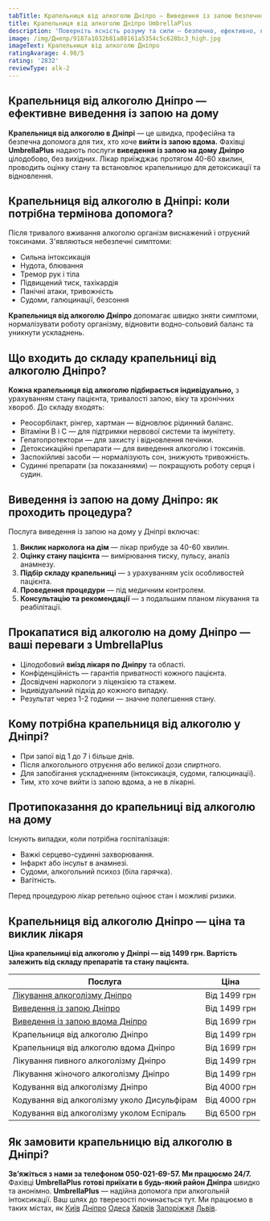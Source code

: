 ```yaml
---
tabTitle: Крапельниця від алкоголю Дніпро — Виведення із запою безпечно та комфортно
title: Крапельниця від алкоголю Дніпро UmbrellaPlus
description: 'Поверніть ясність розуму та сили – безпечно, ефективно, конфіденційно!'
image: /img/Днепр/9187a1032b81a88161a5354c5c628bc3_high.jpg
imageText: Крапельниця від алкоголю Дніпро
ratingAvarage: 4.98/5
rating: '2832'
reviewType: alk-2
---
```


## Крапельниця від алкоголю Дніпро — ефективне виведення із запою на дому

**Крапельниця від алкоголю в Дніпрі** — це швидка, професійна та безпечна допомога для тих, хто хоче **вийти із запою вдома.** Фахівці **UmbrellaPlus** надають послуги **виведення із запою на дому Дніпро** цілодобово, без вихідних. Лікар приїжджає протягом 40-60 хвилин, проводить оцінку стану та встановлює крапельницю для детоксикації та відновлення.

## Крапельниця від алкоголю в Дніпрі: коли потрібна термінова допомога?

Після тривалого вживання алкоголю організм виснажений і отруєний токсинами. З'являються небезпечні симптоми:

* Сильна інтоксикація
* Нудота, блювання
* Тремор рук і тіла
* Підвищений тиск, тахікардія
* Панічні атаки, тривожність
* Судоми, галюцинації, безсоння

**Крапельниця від алкоголю Дніпро** допомагає швидко зняти симптоми, нормалізувати роботу організму, відновити водно-сольовий баланс та уникнути ускладнень.

## Що входить до складу крапельниці від алкоголю Дніпро?

**Кожна крапельниця від алкоголю підбирається індивідуально,** з урахуванням стану пацієнта, тривалості запою, віку та хронічних хвороб. До складу входять:

* Реосорбілакт, рінгер, хартман — відновлює рідинний баланс.
* Вітаміни B і C — для підтримки нервової системи та імунітету.
* Гепатопротектори — для захисту і відновлення печінки.
* Детоксикаційні препарати — для виведення алкоголю і токсинів.
* Заспокійливі засоби — нормалізують сон, знижують тривожність.
* Судинні препарати (за показаннями) — покращують роботу серця і судин.

## Виведення із запою на дому Дніпро: як проходить процедура?

Послуга виведення із запою на дому у Дніпрі включає:

1. **Виклик нарколога на дім** — лікар прибуде за 40-60 хвилин.
2. **Оцінку стану пацієнта** — вимірювання тиску, пульсу, аналіз анамнезу.
3. **Підбір складу крапельниці** — з урахуванням усіх особливостей пацієнта.
4. **Проведення процедури** — під медичним контролем.
5. **Консультацію та рекомендації** — з подальшим планом лікування та реабілітації.

## Прокапатися від алкоголю на дому Дніпро — ваші переваги з UmbrellaPlus

* Цілодобовий **виїзд лікаря по Дніпру** та області.
* Конфіденційність — гарантія приватності кожного пацієнта.
* Досвідчені наркологи з ліцензією та стажем.
* Індивідуальний підхід до кожного випадку.
* Результат через 1-2 години — значне полегшення стану.

## Кому потрібна крапельниця від алкоголю у Дніпрі?

* При запої від 1 до 7 і більше днів.
* Після алкогольного отруєння або великої дози спиртного.
* Для запобігання ускладненням (інтоксикація, судоми, галюцинації).
* Тим, хто хоче вийти із запою вдома, а не в лікарні.

## Протипоказання до крапельниці від алкоголю на дому

Існують випадки, коли потрібна госпіталізація:

* Важкі серцево-судинні захворювання.
* Інфаркт або інсульт в анамнезі.
* Судоми, алкогольний психоз (біла гарячка).
* Вагітність.

Перед процедурою лікар ретельно оцінює стан і можливі ризики.

## Крапельниця від алкоголю Дніпро — ціна та виклик лікаря

**Ціна крапельниці від алкоголю у Дніпрі — від 1499 грн. Вартість залежить від складу препаратів та стану пацієнта.**

| Послуга                                                                                                    | Ціна         |
| ---------------------------------------------------------------------------------------------------------- | ------------ |
| [Лікування алкоголізму Дніпро](https://umbrella-plus.com.ua/uk/dnepr/lechenie-alkogolizma-dnepr-ua/)       | Від 1499 грн |
| [Виведення із запою Дніпро](https://umbrella-plus.com.ua/uk/dnepr/vivod-iz-zapoia-dnepr-ua/)               | Від 1499 грн |
| [Виведення із запою вдома Дніпро](https://umbrella-plus.com.ua/uk/dnepr/vivod-iz-zapoia-na-domy-dnepr-ua/) | Від 1699 грн |
| Крапельниця від алкоголю Дніпро                                                                            | Від 1499 грн |
| Крапельниця від алкоголю вдома Дніпро                                                                      | Від 1699 грн |
| Лікування пивного алкоголізму Дніпро                                                                       | Від 1499 грн |
| Лікування жіночого алкоголізму Дніпро                                                                      | Від 1499 грн |
| Кодування від алкоголізму Дніпро                                                                           | Від 4000 грн |
| Кодування від алкоголізму уколо Дисульфірам                                                                | Від 4000 грн |
| Кодування від алкоголізму уколом Еспіраль                                                                  | Від 6500 грн |

## Як замовити крапельницю від алкоголю в Дніпрі?

**Зв’яжіться з нами за телефоном 050-021-69-57. Ми працюємо 24/7.**
Фахівці **UmbrellaPlus** **готові приїхати в будь-який район Дніпра** швидко та анонімно.
**UmbrellaPlus** — надійна допомога при алкогольній інтоксикації. Ваш шлях до тверезості починається тут.
Ми працюємо в таких містах, як [Київ](https://umbrella-plus.com.ua/uk/kiev/) [Дніпро](https://umbrella-plus.com.ua/uk/dnepr/) [Одеса](https://umbrella-plus.com.ua/uk/lechenie-alc/) [Харків](https://umbrella-plus.com.ua/uk/kharkiv/) [Запоріжжя](https://umbrella-plus.com.ua/uk/zaporozie/) [Львів](https://umbrella-plus.com.ua/uk/lviv/).

